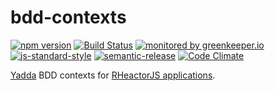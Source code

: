# bdd-contexts

[![npm version](https://img.shields.io/npm/v/@rheactorjs/bdd-contexts.svg)](https://www.npmjs.com/package/@rheactorjs/bdd-contexts)
[![Build Status](https://travis-ci.org/RHeactorJS/bdd-contexts.svg?branch=master)](https://travis-ci.org/RHeactorJS/bdd-contexts)
[![monitored by greenkeeper.io](https://img.shields.io/badge/greenkeeper.io-monitored-brightgreen.svg)](http://greenkeeper.io/) 
[![js-standard-style](https://img.shields.io/badge/code%20style-standard-brightgreen.svg)](http://standardjs.com/)
[![semantic-release](https://img.shields.io/badge/semver-semantic%20release-e10079.svg)](https://github.com/semantic-release/semantic-release)
[![Code Climate](https://codeclimate.com/github/RHeactorJS/bdd-contexts/badges/gpa.svg)](https://codeclimate.com/github/RHeactorJS/bdd-contexts)

[Yadda](https://github.com/acuminous/yadda) BDD contexts for [RHeactorJS applications](https://github.com/RHeactorJS).
